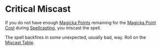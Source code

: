 # Critical Miscast

If you do not have enough [Magicka Points](../../Player%20Characters/Point%20Pools/Magicka%20Points.md) remaining for the [Magicka Point Cost](Magicka%20Point%20Cost.md) during [Spellcasting](Spellcasting.md), you miscast the spell.

The spell backfires in some unexpected, usually bad, way. Roll on the [Miscast Table](../Spells/Miscast%20Tables/Miscast%20Table.md).
